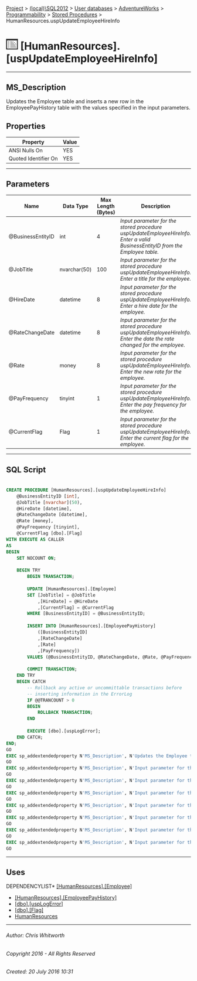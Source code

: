 #### 

[Project](../../../../../index.md) > [(local)\\SQL2012](../../../../index.md) > [User databases](../../../index.md) > [AdventureWorks](../../index.md) > [Programmability](../index.md) > [Stored Procedures](Stored_Procedures.md) > HumanResources.uspUpdateEmployeeHireInfo

# ![Stored Procedures](../../../../../Images/StoredProcedure32.png) [HumanResources].[uspUpdateEmployeeHireInfo]

---

## <a name="#description"></a>MS_Description

Updates the Employee table and inserts a new row in the EmployeePayHistory table with the values specified in the input parameters.

## <a name="#properties"></a>Properties

| Property | Value |
|---|---|
| ANSI Nulls On | YES |
| Quoted Identifier On | YES |


---

## <a name="#parameters"></a>Parameters

| Name | Data Type | Max Length (Bytes) | Description |
|---|---|---|---|
| @BusinessEntityID | int | 4 | _Input parameter for the stored procedure uspUpdateEmployeeHireInfo. Enter a valid BusinessEntityID from the Employee table._ |
| @JobTitle | nvarchar(50) | 100 | _Input parameter for the stored procedure uspUpdateEmployeeHireInfo. Enter a title for the employee._ |
| @HireDate | datetime | 8 | _Input parameter for the stored procedure uspUpdateEmployeeHireInfo. Enter a hire date for the employee._ |
| @RateChangeDate | datetime | 8 | _Input parameter for the stored procedure uspUpdateEmployeeHireInfo. Enter the date the rate changed for the employee._ |
| @Rate | money | 8 | _Input parameter for the stored procedure uspUpdateEmployeeHireInfo. Enter the new rate for the employee._ |
| @PayFrequency | tinyint | 1 | _Input parameter for the stored procedure uspUpdateEmployeeHireInfo. Enter the pay frequency for the employee._ |
| @CurrentFlag | Flag | 1 | _Input parameter for the stored procedure uspUpdateEmployeeHireInfo. Enter the current flag for the employee._ |


---

## <a name="#sqlscript"></a>SQL Script

```sql

CREATE PROCEDURE [HumanResources].[uspUpdateEmployeeHireInfo]
    @BusinessEntityID [int], 
    @JobTitle [nvarchar](50), 
    @HireDate [datetime], 
    @RateChangeDate [datetime], 
    @Rate [money], 
    @PayFrequency [tinyint], 
    @CurrentFlag [dbo].[Flag] 
WITH EXECUTE AS CALLER
AS
BEGIN
    SET NOCOUNT ON;

    BEGIN TRY
        BEGIN TRANSACTION;

        UPDATE [HumanResources].[Employee] 
        SET [JobTitle] = @JobTitle 
            ,[HireDate] = @HireDate 
            ,[CurrentFlag] = @CurrentFlag 
        WHERE [BusinessEntityID] = @BusinessEntityID;

        INSERT INTO [HumanResources].[EmployeePayHistory] 
            ([BusinessEntityID]
            ,[RateChangeDate]
            ,[Rate]
            ,[PayFrequency]) 
        VALUES (@BusinessEntityID, @RateChangeDate, @Rate, @PayFrequency);

        COMMIT TRANSACTION;
    END TRY
    BEGIN CATCH
        -- Rollback any active or uncommittable transactions before
        -- inserting information in the ErrorLog
        IF @@TRANCOUNT > 0
        BEGIN
            ROLLBACK TRANSACTION;
        END

        EXECUTE [dbo].[uspLogError];
    END CATCH;
END;
GO
EXEC sp_addextendedproperty N'MS_Description', N'Updates the Employee table and inserts a new row in the EmployeePayHistory table with the values specified in the input parameters.', 'SCHEMA', N'HumanResources', 'PROCEDURE', N'uspUpdateEmployeeHireInfo', NULL, NULL
GO
EXEC sp_addextendedproperty N'MS_Description', N'Input parameter for the stored procedure uspUpdateEmployeeHireInfo. Enter a valid BusinessEntityID from the Employee table.', 'SCHEMA', N'HumanResources', 'PROCEDURE', N'uspUpdateEmployeeHireInfo', 'PARAMETER', N'@BusinessEntityID'
GO
EXEC sp_addextendedproperty N'MS_Description', N'Input parameter for the stored procedure uspUpdateEmployeeHireInfo. Enter the current flag for the employee.', 'SCHEMA', N'HumanResources', 'PROCEDURE', N'uspUpdateEmployeeHireInfo', 'PARAMETER', N'@CurrentFlag'
GO
EXEC sp_addextendedproperty N'MS_Description', N'Input parameter for the stored procedure uspUpdateEmployeeHireInfo. Enter a hire date for the employee.', 'SCHEMA', N'HumanResources', 'PROCEDURE', N'uspUpdateEmployeeHireInfo', 'PARAMETER', N'@HireDate'
GO
EXEC sp_addextendedproperty N'MS_Description', N'Input parameter for the stored procedure uspUpdateEmployeeHireInfo. Enter a title for the employee.', 'SCHEMA', N'HumanResources', 'PROCEDURE', N'uspUpdateEmployeeHireInfo', 'PARAMETER', N'@JobTitle'
GO
EXEC sp_addextendedproperty N'MS_Description', N'Input parameter for the stored procedure uspUpdateEmployeeHireInfo. Enter the pay frequency for the employee.', 'SCHEMA', N'HumanResources', 'PROCEDURE', N'uspUpdateEmployeeHireInfo', 'PARAMETER', N'@PayFrequency'
GO
EXEC sp_addextendedproperty N'MS_Description', N'Input parameter for the stored procedure uspUpdateEmployeeHireInfo. Enter the new rate for the employee.', 'SCHEMA', N'HumanResources', 'PROCEDURE', N'uspUpdateEmployeeHireInfo', 'PARAMETER', N'@Rate'
GO
EXEC sp_addextendedproperty N'MS_Description', N'Input parameter for the stored procedure uspUpdateEmployeeHireInfo. Enter the date the rate changed for the employee.', 'SCHEMA', N'HumanResources', 'PROCEDURE', N'uspUpdateEmployeeHireInfo', 'PARAMETER', N'@RateChangeDate'
GO

```


---

## <a name="#uses"></a>Uses

DEPENDENCYLIST* [[HumanResources].[Employee]](../../Tables/Employee.md)
* [[HumanResources].[EmployeePayHistory]](../../Tables/EmployeePayHistory.md)
* [[dbo].[uspLogError]](uspLogError.md)
* [[dbo].[Flag]](../Types/User-Defined_Data_Types/Flag.md)
* [HumanResources](../../Security/Schemas/HumanResources.md)


---

###### Author:  Chris Whitworth

###### Copyright 2016 - All Rights Reserved

###### Created: 20 July 2016 10:31


